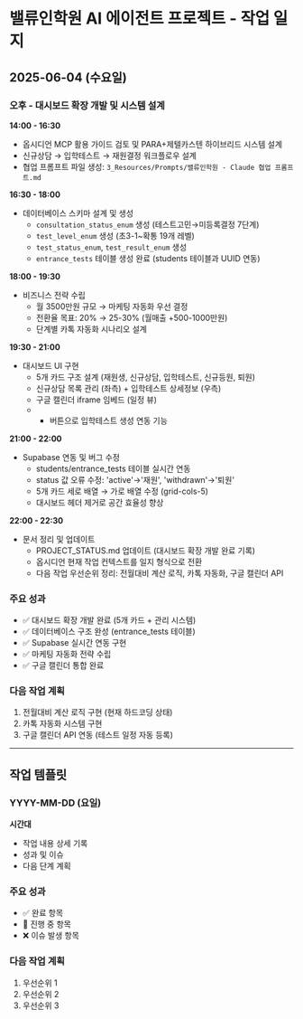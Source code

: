 # 밸류인학원 AI 에이전트 프로젝트 - 작업 일지

## 2025-06-04 (수요일)

### 오후 - 대시보드 확장 개발 및 시스템 설계
**14:00 - 16:30** 
- 옵시디언 MCP 활용 가이드 검토 및 PARA+제텔카스텐 하이브리드 시스템 설계
- 신규상담 → 입학테스트 → 재원결정 워크플로우 설계
- 협업 프롬프트 파일 생성: `3_Resources/Prompts/밸류인학원 - Claude 협업 프롬프트.md`

**16:30 - 18:00**
- 데이터베이스 스키마 설계 및 생성
  - `consultation_status_enum` 생성 (테스트고민→미등록결정 7단계)
  - `test_level_enum` 생성 (초3-1~확통 19개 레벨)
  - `test_status_enum`, `test_result_enum` 생성
  - `entrance_tests` 테이블 생성 완료 (students 테이블과 UUID 연동)

**18:00 - 19:30**
- 비즈니스 전략 수립
  - 월 3500만원 규모 → 마케팅 자동화 우선 결정
  - 전환율 목표: 20% → 25-30% (월매출 +500-1000만원)
  - 단계별 카톡 자동화 시나리오 설계

**19:30 - 21:00**  
- 대시보드 UI 구현
  - 5개 카드 구조 설계 (재원생, 신규상담, 입학테스트, 신규등원, 퇴원)
  - 신규상담 목록 관리 (좌측) + 입학테스트 상세정보 (우측)
  - 구글 캘린더 iframe 임베드 (일정 뷰)
  - + 버튼으로 입학테스트 생성 연동 기능

**21:00 - 22:00**
- Supabase 연동 및 버그 수정
  - students/entrance_tests 테이블 실시간 연동
  - status 값 오류 수정: 'active'→'재원', 'withdrawn'→'퇴원'
  - 5개 카드 세로 배열 → 가로 배열 수정 (grid-cols-5)
  - 대시보드 헤더 제거로 공간 효율성 향상

**22:00 - 22:30**
- 문서 정리 및 업데이트
  - PROJECT_STATUS.md 업데이트 (대시보드 확장 개발 완료 기록)
  - 옵시디언 현재 작업 컨텍스트를 일지 형식으로 전환
  - 다음 작업 우선순위 정리: 전월대비 계산 로직, 카톡 자동화, 구글 캘린더 API

### 주요 성과
- ✅ 대시보드 확장 개발 완료 (5개 카드 + 관리 시스템)
- ✅ 데이터베이스 구조 완성 (entrance_tests 테이블)
- ✅ Supabase 실시간 연동 구현
- ✅ 마케팅 자동화 전략 수립
- ✅ 구글 캘린더 통합 완료

### 다음 작업 계획
1. 전월대비 계산 로직 구현 (현재 하드코딩 상태)
2. 카톡 자동화 시스템 구현
3. 구글 캘린더 API 연동 (테스트 일정 자동 등록)

---

## 작업 템플릿

### YYYY-MM-DD (요일)
**시간대**
- 작업 내용 상세 기록
- 성과 및 이슈
- 다음 단계 계획

### 주요 성과
- ✅ 완료 항목
- 🔄 진행 중 항목  
- ❌ 이슈 발생 항목

### 다음 작업 계획
1. 우선순위 1
2. 우선순위 2
3. 우선순위 3
